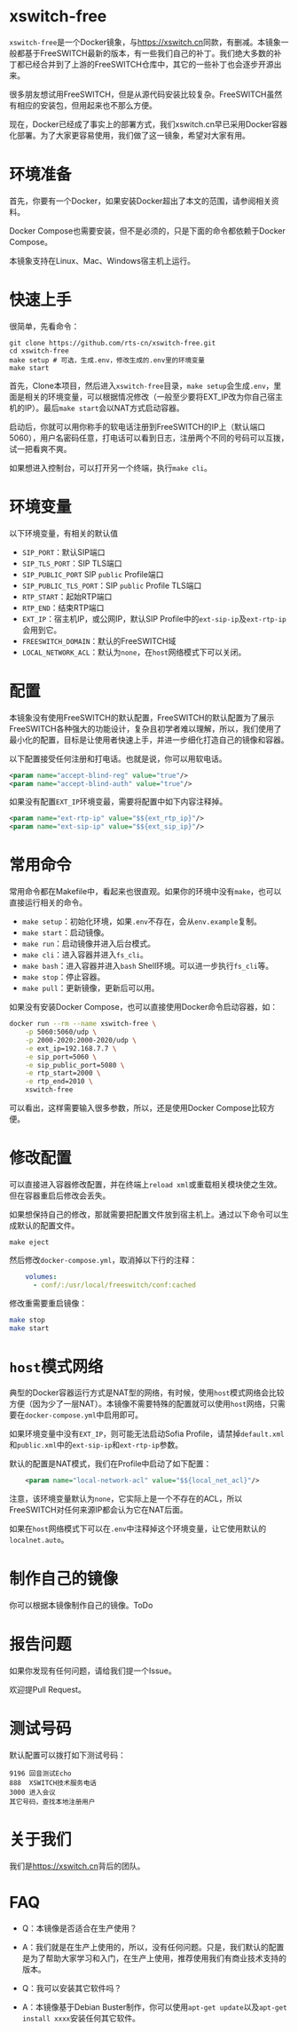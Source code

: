 # xswitch-free

`xswitch-free`是一个Docker镜象，与<https://xswitch.cn>同款，有删减。本镜象一般都基于FreeSWITCH最新的版本，有一些我们自己的补丁。我们绝大多数的补丁都已经合并到了上游的FreeSWITCH仓库中，其它的一些补丁也会逐步开源出来。

很多朋友想试用FreeSWITCH，但是从源代码安装比较复杂。FreeSWITCH虽然有相应的安装包，但用起来也不那么方便。

现在，Docker已经成了事实上的部署方式，我们xswitch.cn早已采用Docker容器化部署。为了大家更容易使用，我们做了这一镜象，希望对大家有用。

# 环境准备

首先，你要有一个Docker，如果安装Docker超出了本文的范围，请参阅相关资料。

Docker Compose也需要安装，但不是必须的，只是下面的命令都依赖于Docker Compose。

本镜象支持在Linux、Mac、Windows宿主机上运行。

# 快速上手

很简单，先看命令：

```
git clone https://github.com/rts-cn/xswitch-free.git
cd xswitch-free
make setup # 可选，生成.env，修改生成的.env里的环境变量
make start
```

首先，Clone本项目，然后进入`xswitch-free`目录，`make setup`会生成`.env`，里面是相关的环境变量，可以根据情况修改（一般至少要将EXT_IP改为你自己宿主机的IP）。最后`make start`会以NAT方式启动容器。

启动后，你就可以用你称手的软电话注册到FreeSWITCH的IP上（默认端口5060），用户名密码任意，打电话可以看到日志，注册两个不同的号码可以互拨，试一把看爽不爽。

如果想进入控制台，可以打开另一个终端，执行`make cli`。

# 环境变量

以下环境变量，有相关的默认值

* `SIP_PORT`：默认SIP端口
* `SIP_TLS_PORT`：SIP TLS端口
* `SIP_PUBLIC_PORT` SIP `public` Profile端口
* `SIP_PUBLIC_TLS_PORT`：SIP `public` Profile TLS端口
* `RTP_START`：起始RTP端口
* `RTP_END`：结束RTP端口
* `EXT_IP`：宿主机IP，或公网IP，默认SIP Profile中的`ext-sip-ip`及`ext-rtp-ip`会用到它。
* `FREESWITCH_DOMAIN`：默认的FreeSWITCH域
* `LOCAL_NETWORK_ACL`：默认为`none`，在`host`网络模式下可以关闭。

# 配置

本镜象没有使用FreeSWITCH的默认配置，FreeSWITCH的默认配置为了展示FreeSWITCH各种强大的功能设计，复杂且初学者难以理解，所以，我们使用了最小化的配置，目标是让使用者快速上手，并进一步细化打造自己的镜像和容器。


以下配置接受任何注册和打电话。也就是说，你可以用软电话。

```xml
<param name="accept-blind-reg" value="true"/>
<param name="accept-blind-auth" value="true"/>
```

如果没有配置`EXT_IP`环境变最，需要将配置中如下内容注释掉。

```xml
<param name="ext-rtp-ip" value="$${ext_rtp_ip}"/>
<param name="ext-sip-ip" value="$${ext_sip_ip}"/>
```

# 常用命令

常用命令都在Makefile中，看起来也很直观。如果你的环境中没有`make`，也可以直接运行相关的命令。

* `make setup`：初始化环境，如果`.env`不存在，会从`env.example`复制。
* `make start`：启动镜像。
* `make run`：启动镜像并进入后台模式。
* `make cli`：进入容器并进入`fs_cli`。
* `make bash`：进入容器并进入`bash` Shell环境。可以进一步执行`fs_cli`等。
* `make stop`：停止容器。
* `make pull`：更新镜像，更新后可以用。

如果没有安装Docker Compose，也可以直接使用Docker命令启动容器，如：

```bash
docker run --rm --name xswitch-free \
    -p 5060:5060/udp \
    -p 2000-2020:2000-2020/udp \
    -e ext_ip=192.168.7.7 \
    -e sip_port=5060 \
    -e sip_public_port=5080 \
    -e rtp_start=2000 \
    -e rtp_end=2010 \
    xswitch-free
```

可以看出，这样需要输入很多参数，所以，还是使用Docker Compose比较方便。

# 修改配置

可以直接进入容器修改配置，并在终端上`reload xml`或重载相关模块使之生效。但在容器重启后修改会丢失。

如果想保持自己的修改，那就需要把配置文件放到宿主机上。通过以下命令可以生成默认的配置文件。

`make eject`

然后修改`docker-compose.yml`，取消掉以下行的注释：

```yaml
    volumes:
      - conf/:/usr/local/freeswitch/conf:cached
```

修改重需要重启镜像：

```bash
make stop
make start
```

# `host`模式网络

典型的Docker容器运行方式是NAT型的网络，有时候，使用`host`模式网络会比较方便（因为少了一层NAT）。本镜像不需要特殊的配置就可以使用`host`网络，只需要在`docker-compose.yml`中启用即可。

如果环境变量中没有`EXT_IP`，则可能无法启动Sofia Profile，请禁掉`default.xml`和`public.xml`中的`ext-sip-ip`和`ext-rtp-ip`参数。

默认的配置是NAT模式，我们在Profile中启动了如下配置：

```xml
    <param name="local-network-acl" value="$${local_net_acl}"/>
```

注意，该环境变量默认为`none`，它实际上是一个不存在的ACL，所以FreeSWITCH对任何来源IP都会认为它在NAT后面。

如果在`host`网络模式下可以在`.env`中注释掉这个环境变量，让它使用默认的`localnet.auto`。

# 制作自己的镜像

你可以根据本镜像制作自己的镜像。ToDo

# 报告问题

如果你发现有任何问题，请给我们提一个Issue。

欢迎提Pull Request。

# 测试号码

默认配置可以拨打如下测试号码：

```
9196 回音测试Echo
888  XSWITCH技术服务电话
3000 进入会议
其它号码，查找本地注册用户
```

# 关于我们

我们是<https://xswitch.cn>背后的团队。

# FAQ

* Q：本镜像是否适合在生产使用？
* A：我们就是在生产上使用的，所以，没有任何问题。只是，我们默认的配置是为了帮助大家学习和入门，在生产上使用，推荐使用我们有商业技术支持的版本。

* Q：我可以安装其它软件吗？
* A：本镜像基于Debian Buster制作，你可以使用`apt-get update`以及`apt-get install xxxx`安装任何其它软件。
